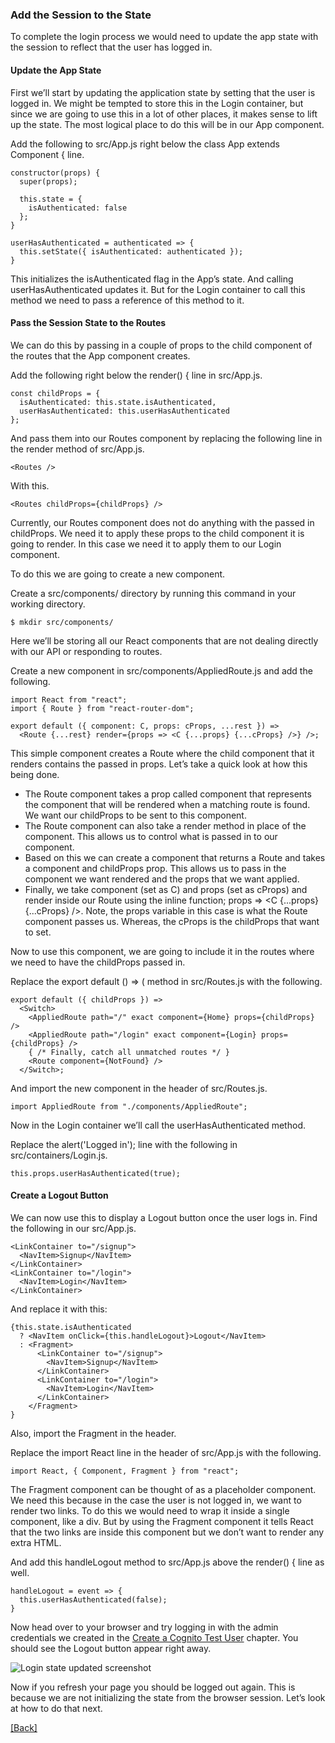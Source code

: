 ### **Add the Session to the State**
To complete the login process we would need to update the app state with the session to reflect that the user has logged in.

#### Update the App State
First we’ll start by updating the application state by setting that the user is logged in. We might be tempted to store this in the Login container, but since we are going to use this in a lot of other places, it makes sense to lift up the state. The most logical place to do this will be in our App component.

Add the following to src/App.js right below the class App extends Component { line.

```
constructor(props) {
  super(props);

  this.state = {
    isAuthenticated: false
  };
}

userHasAuthenticated = authenticated => {
  this.setState({ isAuthenticated: authenticated });
}
```

This initializes the isAuthenticated flag in the App’s state. And calling userHasAuthenticated updates it. But for the Login container to call this method we need to pass a reference of this method to it.

#### Pass the Session State to the Routes
We can do this by passing in a couple of props to the child component of the routes that the App component creates.

Add the following right below the render() { line in src/App.js.

```
const childProps = {
  isAuthenticated: this.state.isAuthenticated,
  userHasAuthenticated: this.userHasAuthenticated
};
```

And pass them into our Routes component by replacing the following line in the render method of src/App.js.

```
<Routes />
```

With this.

```
<Routes childProps={childProps} />
```

Currently, our Routes component does not do anything with the passed in childProps. We need it to apply these props to the child component it is going to render. In this case we need it to apply them to our Login component.

To do this we are going to create a new component.

Create a src/components/ directory by running this command in your working directory.

```
$ mkdir src/components/
```

Here we’ll be storing all our React components that are not dealing directly with our API or responding to routes.

Create a new component in src/components/AppliedRoute.js and add the following.

```
import React from "react";
import { Route } from "react-router-dom";

export default ({ component: C, props: cProps, ...rest }) =>
  <Route {...rest} render={props => <C {...props} {...cProps} />} />;
```

This simple component creates a Route where the child component that it renders contains the passed in props. Let’s take a quick look at how this being done.

* The Route component takes a prop called component that represents the component that will be rendered when a matching route is found. We want our childProps to be sent to this component.
* The Route component can also take a render method in place of the component. This allows us to control what is passed in to our component.
* Based on this we can create a component that returns a Route and takes a component and childProps prop. This allows us to pass in the component we want rendered and the props that we want applied.
* Finally, we take component (set as C) and props (set as cProps) and render inside our Route using the inline function; props => <C {...props} {...cProps} />. Note, the props variable in this case is what the Route component passes us. Whereas, the cProps is the childProps that want to set.

Now to use this component, we are going to include it in the routes where we need to have the childProps passed in.

Replace the export default () => ( method in src/Routes.js with the following.

```
export default ({ childProps }) =>
  <Switch>
    <AppliedRoute path="/" exact component={Home} props={childProps} />
    <AppliedRoute path="/login" exact component={Login} props={childProps} />
    { /* Finally, catch all unmatched routes */ }
    <Route component={NotFound} />
  </Switch>;
```

And import the new component in the header of src/Routes.js.

```
import AppliedRoute from "./components/AppliedRoute";
```

Now in the Login container we’ll call the userHasAuthenticated method.

Replace the alert('Logged in'); line with the following in src/containers/Login.js.

```
this.props.userHasAuthenticated(true);
```

#### Create a Logout Button
We can now use this to display a Logout button once the user logs in. Find the following in our src/App.js.

```
<LinkContainer to="/signup">
  <NavItem>Signup</NavItem>
</LinkContainer>
<LinkContainer to="/login">
  <NavItem>Login</NavItem>
</LinkContainer>
```

And replace it with this:

```
{this.state.isAuthenticated
  ? <NavItem onClick={this.handleLogout}>Logout</NavItem>
  : <Fragment>
      <LinkContainer to="/signup">
        <NavItem>Signup</NavItem>
      </LinkContainer>
      <LinkContainer to="/login">
        <NavItem>Login</NavItem>
      </LinkContainer>
    </Fragment>
}
```

Also, import the Fragment in the header.

Replace the import React line in the header of src/App.js with the following.

```
import React, { Component, Fragment } from "react";
```

The Fragment component can be thought of as a placeholder component. We need this because in the case the user is not logged in, we want to render two links. To do this we would need to wrap it inside a single component, like a div. But by using the Fragment component it tells React that the two links are inside this component but we don’t want to render any extra HTML.

And add this handleLogout method to src/App.js above the render() { line as well.

```
handleLogout = event => {
  this.userHasAuthenticated(false);
}
```

Now head over to your browser and try logging in with the admin credentials we created in the [Create a Cognito Test User](../setting-serverless/create-a-cognito-test-user.md) chapter. You should see the Logout button appear right away.

![Login state updated screenshot](https://d33wubrfki0l68.cloudfront.net/d69a94c474b5cd613bd82bb5c5aa2bc907fc718c/85052/assets/login-state-updated.png)

Now if you refresh your page you should be logged out again. This is because we are not initializing the state from the browser session. Let’s look at how to do that next.


[[Back]](https://github.com/jspHansen/serverless-react-aws)
